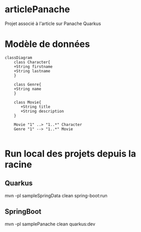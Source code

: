 # articlePanache
Projet associé à l'article sur Panache Quarkus

# Modèle de données
```mermaid
classDiagram
    class Character{
    +String firstname
    +String lastname
    }
    
    class Genre{
    +String name
    }
    
    class Movie{
       +String title
       +String description
    }
    
    Movie "1" ..> "1..*" Character
    Genre "1" --> "1..*" Movie
    
```


# Run local des projets depuis la racine

## Quarkus
mvn -pl sampleSpringData clean spring-boot:run
## SpringBoot
mvn -pl samplePanache clean quarkus:dev
